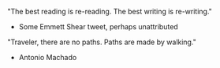 
"The best reading is re-reading. The best writing is re-writing."
- Some Emmett Shear tweet, perhaps unattributed

"Traveler, there are no paths. Paths are made by walking."
- Antonio Machado


